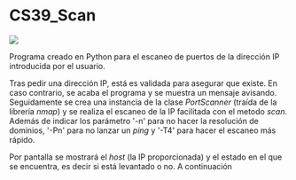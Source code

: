 # CS39_Scan

<img src="https://img.shields.io/badge/-python-3776AB?style=for-the-badge&logo=python&logoColor=white" />

Programa creado en Python para el escaneo de puertos de la dirección IP introducida por el usuario.

Tras pedir una dirección IP, está es validada para asegurar que existe. En caso contrario, se acaba el programa y se muestra un mensaje avisando. Seguidamente se crea una instancia de la clase *PortScanner* (traída de la librería *nmap*) y se realiza el escaneo de la IP facilitada con el metodo *scan*. Además de indicar los parámetro '-n' para no hacer la resolución de dominios, '-Pn' para no lanzar un *ping* y '-T4' para hacer el escaneo más rápido.

Por pantalla se mostrará el *host* (la IP proporcionada) y el estado en el que se encuentra, es decir si está levantado o no. A continuación
